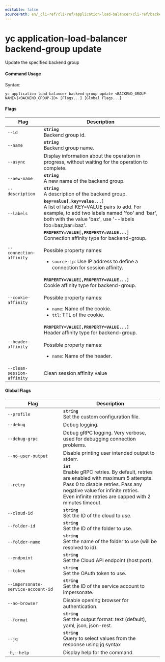 ```yaml
---
editable: false
sourcePath: en/_cli-ref/cli-ref/application-load-balancer/cli-ref/backend-group/update.md
---
```


# yc application-load-balancer backend-group update

Update the specified backend group

#### Command Usage

Syntax: 

`yc application-load-balancer backend-group update <BACKEND_GROUP-NAME>|<BACKEND_GROUP-ID> [Flags...] [Global Flags...]`

#### Flags

| Flag | Description |
|----|----|
|`--id`|<b>`string`</b><br/>Backend group id.|
|`--name`|<b>`string`</b><br/>Backend group name.|
|`--async`|Display information about the operation in progress, without waiting for the operation to complete.|
|`--new-name`|<b>`string`</b><br/>A new name of the backend group.|
|`--description`|<b>`string`</b><br/>A description of the backend group.|
|`--labels`|<b>`key=value[,key=value...]`</b><br/>A list of label KEY=VALUE pairs to add. For example, to add two labels named 'foo' and 'bar', both with the value 'baz', use '--labels foo=baz,bar=baz'.|
|`--connection-affinity`|<b>`PROPERTY=VALUE[,PROPERTY=VALUE...]`</b><br/>Connection affinity type for backend-group.<br/><br/>Possible property names:<br/><ul> <li><code>source-ip</code>:     Use IP address to define a connection for session affinity.</li> </ul>|
|`--cookie-affinity`|<b>`PROPERTY=VALUE[,PROPERTY=VALUE...]`</b><br/>Cookie affinity type for backend-group.<br/><br/>Possible property names:<br/><ul> <li><code>name</code>:     Name of the cookie.</li> <li><code>ttl</code>:     TTL of the cookie.</li> </ul>|
|`--header-affinity`|<b>`PROPERTY=VALUE[,PROPERTY=VALUE...]`</b><br/>Header affinity type for backend-group.<br/><br/>Possible property names:<br/><ul> <li><code>name</code>:     Name of the header.</li> </ul>|
|`--clean-session-affinity`|Clean session affinity value|

#### Global Flags

| Flag | Description |
|----|----|
|`--profile`|<b>`string`</b><br/>Set the custom configuration file.|
|`--debug`|Debug logging.|
|`--debug-grpc`|Debug gRPC logging. Very verbose, used for debugging connection problems.|
|`--no-user-output`|Disable printing user intended output to stderr.|
|`--retry`|<b>`int`</b><br/>Enable gRPC retries. By default, retries are enabled with maximum 5 attempts.<br/>Pass 0 to disable retries. Pass any negative value for infinite retries.<br/>Even infinite retries are capped with 2 minutes timeout.|
|`--cloud-id`|<b>`string`</b><br/>Set the ID of the cloud to use.|
|`--folder-id`|<b>`string`</b><br/>Set the ID of the folder to use.|
|`--folder-name`|<b>`string`</b><br/>Set the name of the folder to use (will be resolved to id).|
|`--endpoint`|<b>`string`</b><br/>Set the Cloud API endpoint (host:port).|
|`--token`|<b>`string`</b><br/>Set the OAuth token to use.|
|`--impersonate-service-account-id`|<b>`string`</b><br/>Set the ID of the service account to impersonate.|
|`--no-browser`|Disable opening browser for authentication.|
|`--format`|<b>`string`</b><br/>Set the output format: text (default), yaml, json, json-rest.|
|`--jq`|<b>`string`</b><br/>Query to select values from the response using jq syntax|
|`-h`,`--help`|Display help for the command.|
